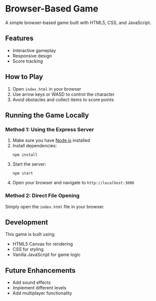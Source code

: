# Browser-Based Game

A simple browser-based game built with HTML5, CSS, and JavaScript.

## Features
- Interactive gameplay
- Responsive design
- Score tracking

## How to Play
1. Open `index.html` in your browser
2. Use arrow keys or WASD to control the character
3. Avoid obstacles and collect items to score points

## Running the Game Locally

### Method 1: Using the Express Server
1. Make sure you have [Node.js](https://nodejs.org/) installed
2. Install dependencies:
   ```
   npm install
   ```
3. Start the server:
   ```
   npm start
   ```
4. Open your browser and navigate to `http://localhost:3000`

### Method 2: Direct File Opening
Simply open the `index.html` file in your browser.

## Development
This game is built using:
- HTML5 Canvas for rendering
- CSS for styling
- Vanilla JavaScript for game logic

## Future Enhancements
- Add sound effects
- Implement different levels
- Add multiplayer functionality 